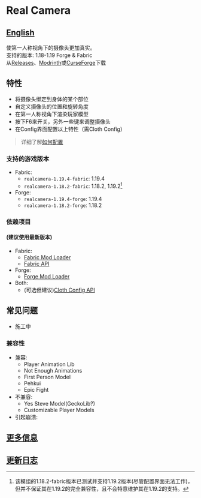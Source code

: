 # Real Camera #

## [English](README.md) ##

使第一人称视角下的摄像头更加真实。  
支持的版本: 1.18-1.19 Forge & Fabric  
从[Releases](https://github.com/xTracr/RealCamera/releases)、[Modrinth](https://modrinth.com/mod/real-camera)或[CurseForge](https://curseforge.com/minecraft/mc-mods/real-camera)下载  

## 特性 ##

* 将摄像头绑定到身体的某个部位
* 自定义摄像头的位置和旋转角度
* 在第一人称视角下渲染玩家模型
* 按下F6来开关，另外一些键来调整摄像头
* 在Config界面配置以上特性（需Cloth Config）

> 详细了解[如何配置](https://github.com/xTracr/RealCamera/wiki/Configuration)

### 支持的游戏版本 ###

* Fabric:
  * `realcamera-1.19.4-fabric`: 1.19.4
  * `realcamera-1.18.2-fabric`: 1.18.2, 1.19.2[^1]
* Forge:
  * `realcamera-1.19.4-forge`: 1.19.4
  * `realcamera-1.18.2-forge`: 1.18.2

[^1]:该模组的1.18.2-fabric版本已测试并支持1.19.2版本(尽管配置界面无法工作)，但并不保证其在1.19.2的完全兼容性，且不会特意维护其在1.19.2的支持。

### 依赖项目 ###

#### (建议使用最新版本) ####

* Fabric:
  * [Fabric Mod Loader](https://fabricmc.net/use/installer/)
  * [Fabric API](https://modrinth.com/mod/fabric-api)
* Forge:
  * [Forge Mod Loader](https://files.minecraftforge.net/)
* Both:
  * (可选但建议)[Cloth Config API](https://modrinth.com/mod/cloth-config)

## 常见问题 ##

* 施工中

### 兼容性 ###

* 兼容:
  * Player Animation Lib
  * Not Enough Animations
  * First Person Model
  * Pehkui
  * Epic Fight
* 不兼容:
  * Yes Steve Model(GeckoLib?)
  * Customizable Player Models
* 引起崩溃:

## [更多信息](https://github.com/xTracr/RealCamera/wiki) ##

## [更新日志](changelog.md) ##
